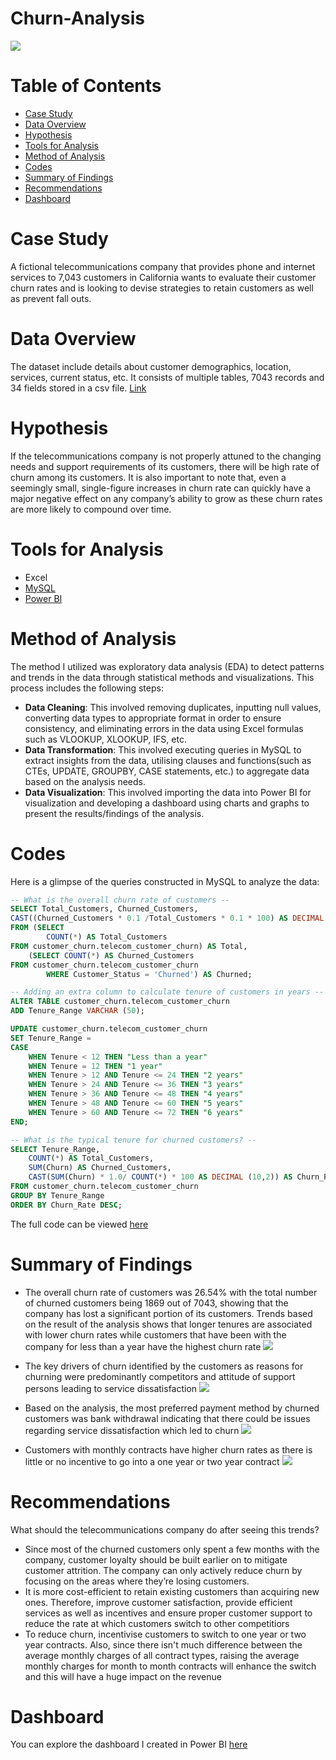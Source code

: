 # Churn-Analysis
![](Intro-Image.png)
# Table of Contents
- [Case Study](#case-study)
- [Data Overview](#data-overview)
- [Hypothesis](#hypothesis)
- [Tools for Analysis](#tools-for-analysis)
- [Method of Analysis](#method-of-analysis)
- [Codes](#codes)
- [Summary of Findings](#summary-of-findings)
- [Recommendations](#Recommendations)
- [Dashboard](#dashboard)
# Case Study
A fictional telecommunications company that provides phone and internet services to 7,043 customers in California wants to evaluate their customer churn rates and is looking to devise strategies to retain customers as well as prevent fall outs.
# Data Overview 
The dataset include details about customer demographics, location, services, current status, etc. It consists of multiple tables, 7043 records and 34 fields stored in a csv file. [Link](https://mavenanalytics.io/data-playground?search=customer%20churn)
# Hypothesis
If the telecommunications company is not properly attuned to the changing needs and support requirements of its customers, there will be high rate of churn among its customers. 
It is also important to note that, even a seemingly small, single-figure increases in churn rate can quickly have a major negative effect on any company’s ability to grow as these churn rates are more likely to compound over time.
# Tools for Analysis 
- Excel
- [MySQL](Customer_Churn_Analysis.sql)
- [Power BI](https://app.powerbi.com/view?r=eyJrIjoiZGZjZWZjNzYtODhlMS00MzFiLWIxYTMtMjAyZjllMjc3ZmM4IiwidCI6ImRmODY3OWNkLWE4MGUtNDVkOC05OWFjLWM4M2VkN2ZmOTVhMCJ9)
# Method of Analysis
The method I utilized was exploratory data analysis (EDA) to detect patterns and trends in the data through statistical methods and visualizations. This process includes the following steps:
- **Data Cleaning**:
This involved removing duplicates, inputting null values, converting data types to appropriate format in order to ensure consistency, and eliminating errors in the data using Excel formulas such as VLOOKUP, XLOOKUP, IFS, etc.
- **Data Transformation**:
This involved executing queries in MySQL to extract insights from the data, utilising clauses and functions(such as CTEs, UPDATE, GROUPBY, CASE statements, etc.) to aggregate data based on the analysis needs.
- **Data Visualization**:
This involved importing the data into Power BI for visualization and developing a dashboard using charts and graphs to present the results/findings of the analysis.
# Codes 
Here is a glimpse of the queries constructed in MySQL to analyze the data:

```sql
-- What is the overall churn rate of customers --
SELECT Total_Customers, Churned_Customers,
CAST((Churned_Customers * 0.1 /Total_Customers * 0.1 * 100) AS DECIMAL (10,2)) AS Churn_Rate
FROM (SELECT 
		COUNT(*) AS Total_Customers
FROM customer_churn.telecom_customer_churn) AS Total,
	(SELECT COUNT(*) AS Churned_Customers
FROM customer_churn.telecom_customer_churn
		WHERE Customer_Status = 'Churned') AS Churned;

-- Adding an extra column to calculate tenure of customers in years --
ALTER TABLE customer_churn.telecom_customer_churn
ADD Tenure_Range VARCHAR (50);

UPDATE customer_churn.telecom_customer_churn
SET Tenure_Range =
CASE 
	WHEN Tenure < 12 THEN "Less than a year"
    WHEN Tenure = 12 THEN "1 year"
    WHEN Tenure > 12 AND Tenure <= 24 THEN "2 years"
    WHEN Tenure > 24 AND Tenure <= 36 THEN "3 years"
    WHEN Tenure > 36 AND Tenure <= 48 THEN "4 years"
    WHEN Tenure > 48 AND Tenure <= 60 THEN "5 years"
    WHEN Tenure > 60 AND Tenure <= 72 THEN "6 years"
END;

-- What is the typical tenure for churned customers? --
SELECT Tenure_Range,
	COUNT(*) AS Total_Customers,
    SUM(Churn) AS Churned_Customers,
    CAST(SUM(Churn) * 1.0/ COUNT(*) * 100 AS DECIMAL (10,2)) AS Churn_Rate
FROM customer_churn.telecom_customer_churn
GROUP BY Tenure_Range
ORDER BY Churn_Rate DESC;
```
The full code can be viewed [here](Customer_Churn_Analysis.sql)

# Summary of Findings
- The overall churn rate of customers was 26.54% with the total number of churned customers being 1869 out of 7043, showing that the company has lost a significant portion of its customers.
Trends based on the result of the analysis shows that longer tenures are associated with lower churn rates while customers that have been with the company for less than a year have the highest churn rate
![](Insight_1.png)

 - The key drivers of churn identified by the customers as reasons for churning were predominantly competitors and attitude of support persons leading to service dissatisfaction
![](Insight_2.png)

- Based on the analysis, the most preferred payment method by churned customers was bank withdrawal indicating that there could be issues regarding service dissatisfaction which led to churn
![](Insight_4.png)

- Customers with monthly contracts have higher churn rates as there is little or no incentive to go into a one year or two year contract
![](Insight_3.png)

# Recommendations
What should the telecommunications company do after seeing this trends?

- Since most of the churned customers only spent a few months with the company, customer loyalty should be built earlier on to mitigate customer attrition. The company can only actively reduce churn by focusing on the areas where they’re losing customers.
- It is more cost-efficient to retain existing customers than acquiring new ones. Therefore, improve customer satisfaction, provide efficient services as well as incentives and ensure proper customer support to reduce the rate at which customers switch to other competitiors
- To reduce churn, incentivise customers to switch to one year or two year contracts. Also, since there isn't much difference between the average monthly charges of all contract types, raising the average monthly charges for month to month contracts will enhance the switch and this will have a huge impact on the revenue
 
# Dashboard
You can explore the dashboard I created in Power BI [here](https://app.powerbi.com/view?r=eyJrIjoiZGZjZWZjNzYtODhlMS00MzFiLWIxYTMtMjAyZjllMjc3ZmM4IiwidCI6ImRmODY3OWNkLWE4MGUtNDVkOC05OWFjLWM4M2VkN2ZmOTVhMCJ9)


